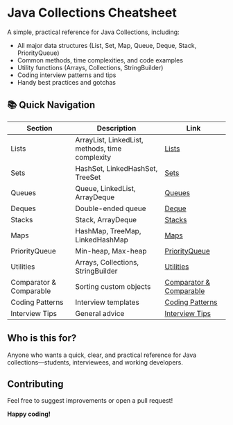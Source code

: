 # Java Collections Cheatsheet
A simple, practical reference for Java Collections, including:
- All major data structures (List, Set, Map, Queue, Deque, Stack, PriorityQueue)
- Common methods, time complexities, and code examples
- Utility functions (Arrays, Collections, StringBuilder)
- Coding interview patterns and tips
- Handy best practices and gotchas

## 📚 Quick Navigation

| Section | Description | Link |
|---------|-------------|------|
| Lists | ArrayList, LinkedList, methods, time complexity | [Lists](./CHEATSHEET.md#1-list) |
| Sets | HashSet, LinkedHashSet, TreeSet | [Sets](./CHEATSHEET.md#2-set) |
| Queues | Queue, LinkedList, ArrayDeque | [Queues](./CHEATSHEET.md#3-queue) |
| Deques | Double-ended queue | [Deque](./CHEATSHEET.md#4-deque-double-ended-queue) |
| Stacks | Stack, ArrayDeque | [Stacks](./CHEATSHEET.md#5-stack) |
| Maps | HashMap, TreeMap, LinkedHashMap | [Maps](./CHEATSHEET.md#6-map) |
| PriorityQueue | Min-heap, Max-heap | [PriorityQueue](./CHEATSHEET.md#7-priorityqueue) |
| Utilities | Arrays, Collections, StringBuilder | [Utilities](./CHEATSHEET.md#8-utilities--useful-functions) |
| Comparator & Comparable | Sorting custom objects | [Comparator & Comparable](./CHEATSHEET.md#9-comparator--comparable) |
| Coding Patterns | Interview templates | [Coding Patterns](./CODING_INTERVIEW.md#1-common-coding-patterns) |
| Interview Tips | General advice | [Interview Tips](./CODING_INTERVIEW.md#2-general-interview-tips) |

## Who is this for?
Anyone who wants a quick, clear, and practical reference for Java collections—students, interviewees, and working developers.

## Contributing
Feel free to suggest improvements or open a pull request!

**Happy coding!**